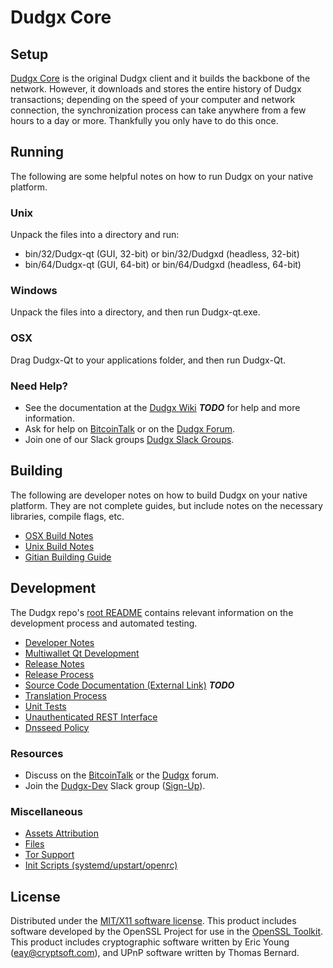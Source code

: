 Dudgx Core
=====================

Setup
---------------------
[Dudgx Core](http://dudgxlecoin.io.fr/wallet) is the original Dudgx client and it builds the backbone of the network. However, it downloads and stores the entire history of Dudgx transactions; depending on the speed of your computer and network connection, the synchronization process can take anywhere from a few hours to a day or more. Thankfully you only have to do this once.

Running
---------------------
The following are some helpful notes on how to run Dudgx on your native platform.

### Unix

Unpack the files into a directory and run:

- bin/32/Dudgx-qt (GUI, 32-bit) or bin/32/Dudgxd (headless, 32-bit)
- bin/64/Dudgx-qt (GUI, 64-bit) or bin/64/Dudgxd (headless, 64-bit)

### Windows

Unpack the files into a directory, and then run Dudgx-qt.exe.

### OSX

Drag Dudgx-Qt to your applications folder, and then run Dudgx-Qt.

### Need Help?

* See the documentation at the [Dudgx Wiki](https://en.bitcoin.it/wiki/Main_Page) ***TODO***
for help and more information.
* Ask for help on [BitcoinTalk](https://bitcointalk.org/index.php?topic=1262920.0) or on the [Dudgx Forum](http://forum.dudgxlecoin.io.fr/).
* Join one of our Slack groups [Dudgx Slack Groups](https://dudgxlecoin.io.fr/slack-logins/).

Building
---------------------
The following are developer notes on how to build Dudgx on your native platform. They are not complete guides, but include notes on the necessary libraries, compile flags, etc.

- [OSX Build Notes](build-osx.md)
- [Unix Build Notes](build-unix.md)
- [Gitian Building Guide](gitian-building.md)

Development
---------------------
The Dudgx repo's [root README](https://github.com/Dudgx-Project/Dudgx/blob/master/README.md) contains relevant information on the development process and automated testing.

- [Developer Notes](developer-notes.md)
- [Multiwallet Qt Development](multiwallet-qt.md)
- [Release Notes](release-notes.md)
- [Release Process](release-process.md)
- [Source Code Documentation (External Link)](https://dev.visucore.com/bitcoin/doxygen/) ***TODO***
- [Translation Process](translation_process.md)
- [Unit Tests](unit-tests.md)
- [Unauthenticated REST Interface](REST-interface.md)
- [Dnsseed Policy](dnsseed-policy.md)

### Resources

* Discuss on the [BitcoinTalk](https://bitcointalk.org/index.php?topic=1262920.0) or the [Dudgx](http://forum.dudgxlecoin.io.fr/) forum.
* Join the [Dudgx-Dev](https://Dudgx-dev.slack.com/) Slack group ([Sign-Up](https://Dudgx-dev.herokuapp.com/)).

### Miscellaneous
- [Assets Attribution](assets-attribution.md)
- [Files](files.md)
- [Tor Support](tor.md)
- [Init Scripts (systemd/upstart/openrc)](init.md)

License
---------------------
Distributed under the [MIT/X11 software license](http://www.opensource.org/licenses/mit-license.php).
This product includes software developed by the OpenSSL Project for use in the [OpenSSL Toolkit](https://www.openssl.org/). This product includes
cryptographic software written by Eric Young ([eay@cryptsoft.com](mailto:eay@cryptsoft.com)), and UPnP software written by Thomas Bernard.
